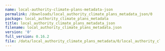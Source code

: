 ```yaml
---
name: local-authority-climate-plans-metadata-json
permalink: /downloads/local_authority_climate_plans_metadata_json/0
package: local_authority_climate_plans_metadata
title: local_authority_climate_plans_metadata_json
filename: local_authority_climate_plans_metadata.json
version: '0'
full_version: 0.16.2
file: /data/local_authority_climate_plans_metadata/0/local_authority_climate_plans_metadata.json
---
```

